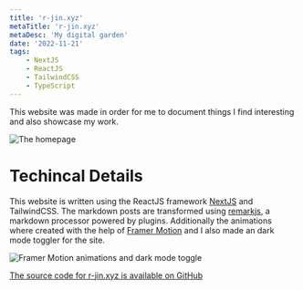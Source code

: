 ```yaml
---
title: 'r-jin.xyz'
metaTitle: 'r-jin.xyz'
metaDesc: 'My digital garden'
date: '2022-11-21'
tags: 
    - NextJS
    - ReactJS
    - TailwindCSS
    - TypeScript
---
```


This website was made in order for me to document things I find interesting 
and also showcase my work.

![The homepage](/media/portfolio.png)

# Techincal Details
This website is written using the ReactJS framework [NextJS](https://nextjs.org/) 
and TailwindCSS. The markdown posts are transformed using [remarkjs](https://remark.js.org/), 
a markdown processor powered by plugins. Additionally the animations where created with the help of 
[Framer Motion](https://www.framer.com/motion/) and I also made an dark mode toggler for the site.

![Framer Motion animations and dark mode toggle](/media/animation_theme_switcher.gif)

[The source code for r-jin.xyz is available on GitHub](https://github.com/R-Jin/r-jin.xyz)